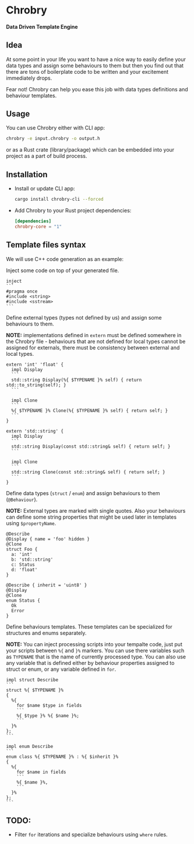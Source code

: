 # Chrobry
#### Data Driven Template Engine

## Idea
At some point in your life you want to have a nice way to easily define your data types and assign some behaviours to them but then you find out that there are tons of boilerplate code to be written and your excitement immediately drops.

Fear not! Chrobry can help you ease this job with data types definitions and behaviour templates.

## Usage
You can use Chrobry either with CLI app:
```bash
chrobry -e input.chrobry -o output.h
```
or as a Rust crate (library/package) which can be embedded into your project as a part of build process.

## Installation
- Install or update CLI app:
  ```bash
  cargo install chrobry-cli --forced
  ```
- Add Chrobry to your Rust project dependencies:
  ```toml
  [dependencies]
  chrobry-core = "1"
  ```

## Template files syntax
We will use C++ code generation as an example:

Inject some code on top of your generated file.

    inject
    ```
    #pragma once
    #include <string>
    #include <sstream>
    ```

Define external types (types not defined by us) and assign
some behaviours to them.

__NOTE:__ implementations defined in `extern` must be defined
somewhere in the Chrobry file - behaviours that are not
defined for local types cannot be assigned for externals,
there must be consistency between external and local types.

    extern 'int' 'float' {
      impl Display
      ```
      std::string Display(%{ $TYPENAME }% self) { return std::to_string(self); }
      ```

      impl Clone
      ```
      %{ $TYPENAME }% Clone(%{ $TYPENAME }% self) { return self; }
      ```
    }

    extern 'std::string' {
      impl Display
      ```
      std::string Display(const std::string& self) { return self; }
      ```

      impl Clone
      ```
      std::string Clone(const std::string& self) { return self; }
      ```
    }

Define data types (`struct` / `enum`) and assign behaviours to them
(`@Behaviour`).

__NOTE:__ External types are marked with single quotes. Also your
behaviours can define some string properties that might be used
later in templates using `$propertyName`.

    @Describe
    @Display { name = 'foo' hidden }
    @Clone
    struct Foo {
      a: 'int'
      b: 'std::string'
      c: Status
      d: 'float'
    }

    @Describe { inherit = 'uint8' }
    @Display
    @Clone
    enum Status {
      Ok
      Error
    }

Define behaviours templates. These templates can be specialized for structures and enums separately.

__NOTE:__ You can inject processing scripts into your tempalte
code, just put your scripts between `%{` and `}%` markers.
You can use there variables such as `TYPENAME` that is the name of
currently processed type. You can also use any variable that is defined either by behaviour properties assigned to struct or enum, or any variable defined in `for`.

    impl struct Describe
    ```
    struct %{ $TYPENAME }%
    {
      %{
        for $name $type in fields
        ```
        %{ $type }% %{ $name }%;
        ```
      }%
    };
    ```

    impl enum Describe
    ```
    enum class %{ $TYPENAME }% : %{ $inherit }%
    {
      %{
        for $name in fields
        ```
        %{ $name }%,
        ```
      }%
    };
    ```

## TODO:
- Filter `for` iterations and specialize behaviours using `where`
rules.
